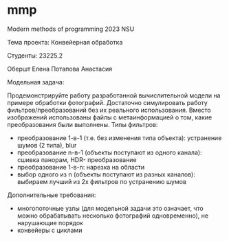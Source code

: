 # mmp
Modern methods of programming 2023 NSU

Тема проекта:
Конвейерная обработка

Студенты: 23225.2

Обершт Елена
Потапова Анастасия

Модельная задача:

Продемонстрируйте работу разработанной вычислительной модели на примере обработки
фотографий. Достаточно симулировать работу фильтров/преобразований без их реального
использования. Вместо изображений использованы файлы с метаинформацией о том,
какие преобразования были выполнены.
Типы фильтров:
- преобразование 1-в-1 (т.е. без изменения типа объекта): устранение шумов (2 типа), blur
- преобразование n-в-1 (объекты поступают из одного канала): сшивка панорам, HDR-
преобразование
- преобразование 1-в-n: нарезка на области
- выбор одного из n (объекты поступают из разных каналов): выбираем лучший из 2х фильтров по устранению шумов

Дополнительные требования:
- многопоточные узлы (для модельной задачи это означает, что можно обрабатывать несколько фотографий одновременно), не нарушающие порядок
- конвейеры с циклами

